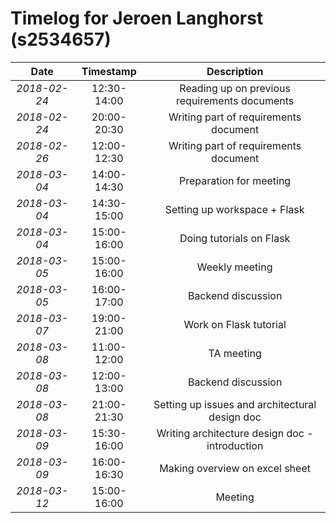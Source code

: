 # Timelog for Jeroen Langhorst (s2534657)

| Date         |   Timestamp | Description                                                       |
| :---:        |       :---: | :---:                                                             |
| *2018-02-24* | 12:30-14:00 | Reading up on previous requirements documents |
| *2018-02-24* | 20:00-20:30 | Writing part of requirements document |
| *2018-02-26* | 12:00-12:30 | Writing part of requirements document |
| *2018-03-04* | 14:00-14:30 | Preparation for meeting |
| *2018-03-04* | 14:30-15:00 | Setting up workspace + Flask |
| *2018-03-04* | 15:00-16:00 | Doing tutorials on Flask |
| *2018-03-05* | 15:00-16:00 | Weekly meeting |
| *2018-03-05* | 16:00-17:00 | Backend discussion |
| *2018-03-07* | 19:00-21:00 | Work on Flask tutorial |
| *2018-03-08* | 11:00-12:00 | TA meeting |
| *2018-03-08* | 12:00-13:00 | Backend discussion |
| *2018-03-08* | 21:00-21:30 | Setting up issues and architectural design doc |
| *2018-03-09* | 15:30-16:00 | Writing architecture design doc - introduction |
| *2018-03-09* | 16:00-16:30 | Making overview on excel sheet |
| *2018-03-12* | 15:00-16:00 | Meeting |
